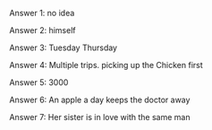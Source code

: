 Answer 1:
no idea

Answer 2:
himself

Answer 3:
Tuesday Thursday

Answer 4:
Multiple trips. picking up the  Chicken first

Answer 5:
3000

Answer 6:
An apple a day keeps the doctor away

Answer 7:
Her sister is in love with the same man
